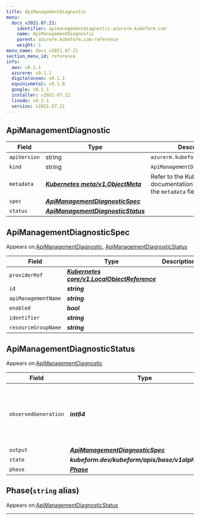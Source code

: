 ```yaml
---
title: ApiManagementDiagnostic
menu:
  docs_v2021.07.21:
    identifier: apimanagementdiagnostic-azurerm.kubeform.com
    name: ApiManagementDiagnostic
    parent: azurerm.kubeform.com-reference
    weight: 1
menu_name: docs_v2021.07.21
section_menu_id: reference
info:
  aws: v0.1.1
  azurerm: v0.1.1
  digitalocean: v0.1.1
  equinixmetal: v0.1.0
  google: v0.1.1
  installer: v2021.07.21
  linode: v0.1.1
  version: v2021.07.21
---
```


## ApiManagementDiagnostic
| Field | Type | Description |
| ------ | ----- | ----------- |
| `apiVersion` | string | `azurerm.kubeform.com/v1alpha1` |
|    `kind` | string | `ApiManagementDiagnostic` |
| `metadata` | ***[Kubernetes meta/v1.ObjectMeta](https://v1-18.docs.kubernetes.io/docs/reference/generated/kubernetes-api/v1.18/#objectmeta-v1-meta)***|Refer to the Kubernetes API documentation for the fields of the `metadata` field.|
| `spec` | ***[ApiManagementDiagnosticSpec](#apimanagementdiagnosticspec)***||
| `status` | ***[ApiManagementDiagnosticStatus](#apimanagementdiagnosticstatus)***||
## ApiManagementDiagnosticSpec

Appears on:[ApiManagementDiagnostic](#apimanagementdiagnostic), [ApiManagementDiagnosticStatus](#apimanagementdiagnosticstatus)

| Field | Type | Description |
| ------ | ----- | ----------- |
| `providerRef` | ***[Kubernetes core/v1.LocalObjectReference](https://v1-18.docs.kubernetes.io/docs/reference/generated/kubernetes-api/v1.18/#localobjectreference-v1-core)***||
| `id` | ***string***||
| `apiManagementName` | ***string***||
| `enabled` | ***bool***||
| `identifier` | ***string***||
| `resourceGroupName` | ***string***||
## ApiManagementDiagnosticStatus

Appears on:[ApiManagementDiagnostic](#apimanagementdiagnostic)

| Field | Type | Description |
| ------ | ----- | ----------- |
| `observedGeneration` | ***int64***| ***(Optional)*** Resource generation, which is updated on mutation by the API Server.|
| `output` | ***[ApiManagementDiagnosticSpec](#apimanagementdiagnosticspec)***| ***(Optional)*** |
| `state` | ***kubeform.dev/kubeform/apis/base/v1alpha1.State***| ***(Optional)*** |
| `phase` | ***[Phase](#phase)***| ***(Optional)*** |
## Phase(`string` alias)

Appears on:[ApiManagementDiagnosticStatus](#apimanagementdiagnosticstatus)

---
